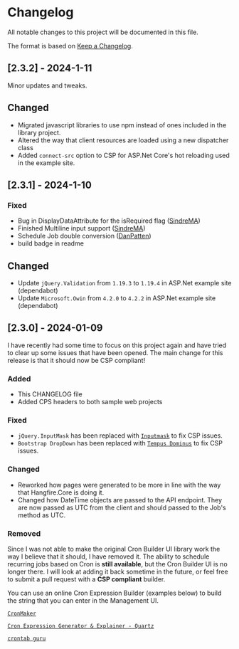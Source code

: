 ﻿# Changelog

All notable changes to this project will be documented in this file.

The format is based on [Keep a Changelog](https://keepachangelog.com/en/1.0.0/).

## [2.3.2] - 2024-1-11

Minor updates and tweaks.

## Changed
- Migrated javascript libraries to use npm instead of ones included in the library project.
- Altered the way that client resources are loaded using a new dispatcher class
- Added `connect-src` option to CSP for ASP.Net Core's hot reloading used in the example site.

## [2.3.1] - 2024-1-10

### Fixed
- Bug in DisplayDataAttribute for the isRequired flag ([SindreMA](https://github.com/SindreMA))
- Finished Multiline input support ([SindreMA](https://github.com/SindreMA))
- Schedule Job double conversion ([DanPatten](https://github.com/DanPatten))
- build badge in readme


## Changed
- Update `jQuery.Validation` from `1.19.3` to `1.19.4` in ASP.Net example site (dependabot)
- Update `Microsoft.Owin` from `4.2.0` to `4.2.2` in ASP.Net example site (dependabot)

## [2.3.0] - 2024-01-09

I have recently had some time to focus on this project again and have tried to clear up some issues
that have been opened.  The main change for this release is that it should now be CSP compliant!

### Added
- This CHANGELOG file
- Added CPS headers to both sample web projects

### Fixed
- `jQuery.InputMask` has been replaced with [`Inputmask`](https://github.com/RobinHerbots/Inputmask) to fix CSP issues.
- `Bootstrap DropDown` has been replaced with [`Tempus Dominus`](https://github.com/Eonasdan/tempus-dominus) to fix CSP issues.

### Changed
- Reworked how pages were generated to be more in line with the way that Hangfire.Core is doing it.
- Changed how DateTime objects are passed to the API endpoint. They are now passed as UTC from the client and should passed to the Job's method as UTC.

### Removed
Since I was not able to make the original Cron Builder UI library work the way I believe that it should, I have removed it.
The ability to schedule recurring jobs based on Cron is __still available__, but the Cron Builder UI is no longer there.
I will look at adding it back sometime in the future, or feel free to submit a pull request with a __CSP compliant__ builder.

You can use an online Cron Expression Builder (examples below) to build the string that you can enter in the Management UI.

[`CronMaker`](http://www.cronmaker.com/)

[`Cron Expression Generator & Explainer - Quartz`](https://www.freeformatter.com/cron-expression-generator-quartz.html)

[`crontab guru`](https://crontab.guru/)
